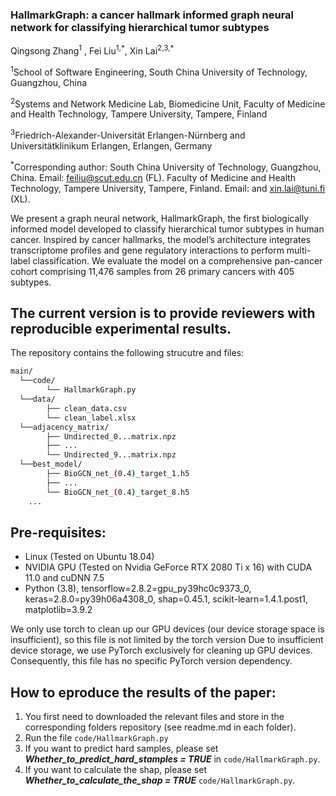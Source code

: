 ### HallmarkGraph: a cancer hallmark informed graph neural network for classifying hierarchical tumor subtypes

Qingsong Zhang<sup>1</sup> , Fei Liu<sup>1,\*</sup>, Xin Lai<sup>2,3,\*</sup> 

<sup>1</sup>School of Software Engineering, South China University of Technology, Guangzhou, China 

<sup>2</sup>Systems and Network Medicine Lab, Biomedicine Unit, Faculty of Medicine and Health Technology, Tampere University, Tampere, Finland

<sup>3</sup>Friedrich-Alexander-Universität Erlangen-Nürnberg and Universitätklinikum Erlangen,  Erlangen, Germany

<sup>\*</sup>Corresponding author: South China University of Technology, Guangzhou, China. Email: feiliu@scut.edu.cn (FL). Faculty of Medicine and Health Technology, Tampere University, Tampere, Finland. Email: and xin.lai@tuni.fi (XL).

We present a graph neural network, HallmarkGraph, the first biologically informed model developed to classify hierarchical tumor subtypes in human cancer. Inspired by cancer hallmarks, the model’s architecture integrates transcriptome profiles and gene regulatory interactions to perform multi-label classification. We evaluate the model on a comprehensive pan-cancer cohort comprising 11,476 samples from 26 primary cancers with 405 subtypes. 

## The current version is to provide reviewers with reproducible experimental results.
The repository contains the following strucutre and files:
```bash
main/
  └──code/
        └── HallmarkGraph.py
  └──data/
        ├── clean_data.csv
        └── clean_label.xlsx
  └──adjacency_matrix/
        ├── Undirected_0...matrix.npz
        ├── ...
        └── Undirected_9...matrix.npz
  └──best_model/
        ├── BioGCN_net_(0.4)_target_1.h5
        ├── ...
        └── BioGCN_net_(0.4)_target_8.h5
    ...
```

## Pre-requisites: 
* Linux (Tested on Ubuntu 18.04) 
* NVIDIA GPU (Tested on Nvidia GeForce RTX 2080 Ti x 16) with CUDA 11.0 and cuDNN 7.5
* Python (3.8), tensorflow=2.8.2=gpu_py39hc0c9373_0, keras=2.8.0=py39h06a4308_0, shap=0.45.1, scikit-learn=1.4.1.post1, matplotlib=3.9.2    

We only use torch to clean up our GPU devices (our device storage space is insufficient), so this file is not limited by the torch version
Due to insufficient device storage, we use PyTorch exclusively for cleaning up GPU devices. Consequently, this file has no specific PyTorch version dependency.

## How to eproduce the results of the paper:

1. You first need to downloaded the relevant files and store in the corresponding folders repository (see readme.md in each folder).
2. Run the file `code/HallmarkGraph.py`
3. If you want to predict hard samples, please set _**Whether_to_predict_hard_stamples = TRUE**_ in `code/HallmarkGraph.py`.
4. If you want to calculate the shap, please set _**Whether_to_calculate_the_shap = TRUE**_ `code/HallmarkGraph.py`.
